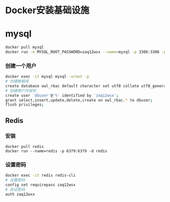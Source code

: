 # Docker安装基础设施

# mysql 

```bash
docker pull mysql
docker run -e MYSQL_ROOT_PASSWORD=zaq12wsx --name=mysql -p 3306:3306 -p 33060:33060 -d mysql
```

### 创建一个用户

``` bash
docker exec -it mysql mysql -uroot -p
# 创建数据库
create database owl_rbac default character set utf8 collate utf8_general_ci;
# 创建用户并授权
create user 'dbuser'@'%' identified by 'zaq12wsx';
grant select,insert,update,delete,create on owl_rbac.* to dbuser;
flush privileges;
```

## Redis

### 安装

```
docker pull redis
docker run --name=redis -p 6379:6379 -d redis
```

### 设置密码

```bash
docker exec -it redis redis-cli
# 设置密码
config set requirepass zaq12wsx
# 验证密码
auth zaq12wsx 
```

